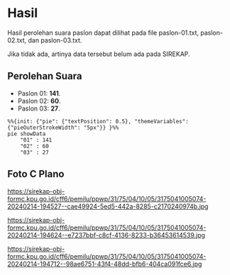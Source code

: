 # Hasil

Hasil perolehan suara paslon dapat dilihat pada file paslon-01.txt, paslon-02.txt, dan paslon-03.txt.

Jika tidak ada, artinya data tersebut belum ada pada SIREKAP.

## Perolehan Suara

 * Paslon 01: **141**.
 * Paslon 02: **60**.
 * Paslon 03: **27**.

```mermaid
%%{init: {"pie": {"textPosition": 0.5}, "themeVariables": {"pieOuterStrokeWidth": "5px"}} }%%
pie showData
    "01" : 141
    "02" : 60
    "03" : 27
```
## Foto C Plano

https://sirekap-obj-formc.kpu.go.id/cff6/pemilu/ppwp/31/75/04/10/05/3175041005074-20240214-194527--cae49924-5ed5-442a-8285-c2170240974b.jpg

https://sirekap-obj-formc.kpu.go.id/cff6/pemilu/ppwp/31/75/04/10/05/3175041005074-20240214-194624--e7237bbf-c8cf-4136-8233-b36453614539.jpg

https://sirekap-obj-formc.kpu.go.id/cff6/pemilu/ppwp/31/75/04/10/05/3175041005074-20240214-194712--98ae6751-43f4-48dd-bfb6-404ca091fce6.jpg
